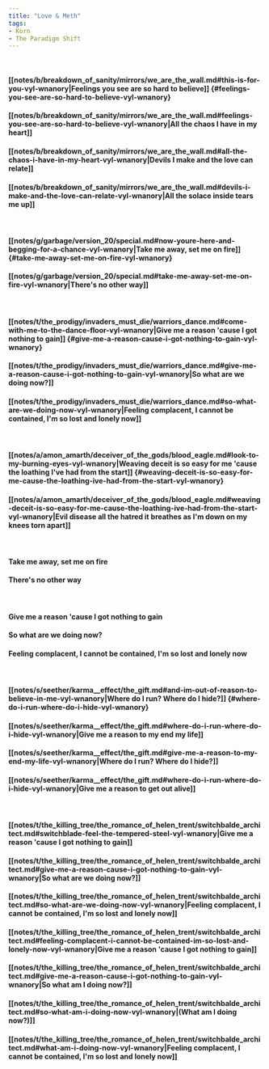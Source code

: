 ```yaml
---
title: "Love & Meth"
tags:
- Korn
- The Paradigm Shift
---
```

&nbsp;
#### [[notes/b/breakdown_of_sanity/mirrors/we_are_the_wall.md#this-is-for-you-vyl-wnanory|Feelings you see are so hard to believe]] {#feelings-you-see-are-so-hard-to-believe-vyl-wnanory}
#### [[notes/b/breakdown_of_sanity/mirrors/we_are_the_wall.md#feelings-you-see-are-so-hard-to-believe-vyl-wnanory|All the chaos I have in my heart]]
#### [[notes/b/breakdown_of_sanity/mirrors/we_are_the_wall.md#all-the-chaos-i-have-in-my-heart-vyl-wnanory|Devils I make and the love can relate]]
#### [[notes/b/breakdown_of_sanity/mirrors/we_are_the_wall.md#devils-i-make-and-the-love-can-relate-vyl-wnanory|All the solace inside tears me up]]
&nbsp;
#### [[notes/g/garbage/version_20/special.md#now-youre-here-and-begging-for-a-chance-vyl-wnanory|Take me away, set me on fire]] {#take-me-away-set-me-on-fire-vyl-wnanory}
#### [[notes/g/garbage/version_20/special.md#take-me-away-set-me-on-fire-vyl-wnanory|There's no other way]]
&nbsp;
#### [[notes/t/the_prodigy/invaders_must_die/warriors_dance.md#come-with-me-to-the-dance-floor-vyl-wnanory|Give me a reason 'cause I got nothing to gain]] {#give-me-a-reason-cause-i-got-nothing-to-gain-vyl-wnanory}
#### [[notes/t/the_prodigy/invaders_must_die/warriors_dance.md#give-me-a-reason-cause-i-got-nothing-to-gain-vyl-wnanory|So what are we doing now?]]
#### [[notes/t/the_prodigy/invaders_must_die/warriors_dance.md#so-what-are-we-doing-now-vyl-wnanory|Feeling complacent, I cannot be contained, I'm so lost and lonely now]]
&nbsp;
#### [[notes/a/amon_amarth/deceiver_of_the_gods/blood_eagle.md#look-to-my-burning-eyes-vyl-wnanory|Weaving deceit is so easy for me 'cause the loathing I've had from the start]] {#weaving-deceit-is-so-easy-for-me-cause-the-loathing-ive-had-from-the-start-vyl-wnanory}
#### [[notes/a/amon_amarth/deceiver_of_the_gods/blood_eagle.md#weaving-deceit-is-so-easy-for-me-cause-the-loathing-ive-had-from-the-start-vyl-wnanory|Evil disease all the hatred it breathes as I'm down on my knees torn apart]]
&nbsp;
#### Take me away, set me on fire
#### There's no other way
&nbsp;
#### Give me a reason 'cause I got nothing to gain
#### So what are we doing now?
#### Feeling complacent, I cannot be contained, I'm so lost and lonely now
&nbsp;
#### [[notes/s/seether/karma__effect/the_gift.md#and-im-out-of-reason-to-believe-in-me-vyl-wnanory|Where do I run? Where do I hide?]] {#where-do-i-run-where-do-i-hide-vyl-wnanory}
#### [[notes/s/seether/karma__effect/the_gift.md#where-do-i-run-where-do-i-hide-vyl-wnanory|Give me a reason to my end my life]]
#### [[notes/s/seether/karma__effect/the_gift.md#give-me-a-reason-to-my-end-my-life-vyl-wnanory|Where do I run? Where do I hide?]]
#### [[notes/s/seether/karma__effect/the_gift.md#where-do-i-run-where-do-i-hide-vyl-wnanory|Give me a reason to get out alive]]
&nbsp;
#### [[notes/t/the_killing_tree/the_romance_of_helen_trent/switchbalde_architect.md#switchblade-feel-the-tempered-steel-vyl-wnanory|Give me a reason 'cause I got nothing to gain]]
#### [[notes/t/the_killing_tree/the_romance_of_helen_trent/switchbalde_architect.md#give-me-a-reason-cause-i-got-nothing-to-gain-vyl-wnanory|So what are we doing now?]]
#### [[notes/t/the_killing_tree/the_romance_of_helen_trent/switchbalde_architect.md#so-what-are-we-doing-now-vyl-wnanory|Feeling complacent, I cannot be contained, I'm so lost and lonely now]]
#### [[notes/t/the_killing_tree/the_romance_of_helen_trent/switchbalde_architect.md#feeling-complacent-i-cannot-be-contained-im-so-lost-and-lonely-now-vyl-wnanory|Give me a reason 'cause I got nothing to gain]]
#### [[notes/t/the_killing_tree/the_romance_of_helen_trent/switchbalde_architect.md#give-me-a-reason-cause-i-got-nothing-to-gain-vyl-wnanory|So what am I doing now?]]
#### [[notes/t/the_killing_tree/the_romance_of_helen_trent/switchbalde_architect.md#so-what-am-i-doing-now-vyl-wnanory|(What am I doing now?)]]
#### [[notes/t/the_killing_tree/the_romance_of_helen_trent/switchbalde_architect.md#what-am-i-doing-now-vyl-wnanory|Feeling complacent, I cannot be contained, I'm so lost and lonely now]]
